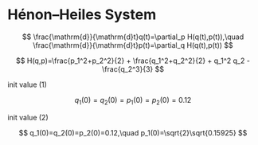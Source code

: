 # Hénon–Heiles System

$$
\frac{\mathrm{d}}{\mathrm{d}t}q(t)=\partial_p H(q(t),p(t)),\quad \frac{\mathrm{d}}{\mathrm{d}t}p(t)=\partial_q H(q(t),p(t))
$$

$$
H(q,p)=\frac{p_1^2+p_2^2}{2} + \frac{q_1^2+q_2^2}{2} + q_1^2 q_2 - \frac{q_2^3}{3}
$$

init value (1)

$$
q_1(0)=q_2(0)=p_1(0)=p_2(0)=0.12
$$

init value (2)

$$
q_1(0)=q_2(0)=p_2(0)=0.12,\quad p_1(0)=\sqrt{2}\sqrt{0.15925}
$$

